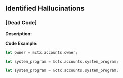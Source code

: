 ## Identified Hallucinations

### [Dead Code]
**Description:** 


**Code Example:**
```rust
let owner = &ctx.accounts.owner;

let system_program = &ctx.accounts.system_program;

let system_program = &ctx.accounts.system_program;


